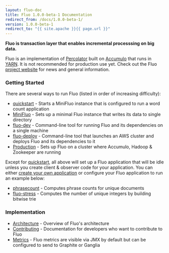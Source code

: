 ```yaml
---
layout: fluo-doc
title: Fluo 1.0.0-beta-1 Documentation
redirect_from: /docs/1.0.0-beta-1/
version: 1.0.0-beta-1
redirect_to: "{{ site.apache }}{{ page.url }}"
---
```


**Fluo is transaction layer that enables incremental processsing on big data.**

Fluo is an implementation of [Percolator] built on [Accumulo] that runs in [YARN]. 
It is not recommended for production use yet. Check out the Fluo [project website][fluo.io]
for news and general information.

### Getting Started

There are several ways to run Fluo (listed in order of increasing difficulty):

* [quickstart] - Starts a MiniFluo instance that is configured to run a word count application
* [MiniFluo] - Sets up a minimal Fluo instance that writes its data to single directory
* [fluo-dev] - Command-line tool for running Fluo and its dependencies on a single machine
* [fluo-deploy] - Command-line tool that launches an AWS cluster and deploys Fluo and its dependencies to it
* [Production] - Sets up Fluo on a cluster where Accumulo, Hadoop & Zookeeper are running

Except for [quickstart], all above will set up a Fluo application that will be idle unless you
create client & observer code for your application.  You can either [create your own
application][applications] or configure your Fluo application to run an example below:

* [phrasecount] - Computes phrase counts for unique documents
* [fluo-stress] - Computes the number of unique integers by building bitwise trie

### Implementation

* [Architecture] - Overview of Fluo's architecture
* [Contributing] - Documentation for developers who want to contribute to Fluo
* [Metrics] - Fluo metrics are visible via JMX by default but can be configured to send to Graphite or Ganglia

[fluo.io]: http://fluo.io/
[Accumulo]: http://accumulo.apache.org
[Percolator]: http://research.google.com/pubs/pub36726.html
[YARN]: http://hadoop.apache.org/docs/r2.5.1/hadoop-yarn/hadoop-yarn-site/YARN.html
[quickstart]: https://github.com/fluo-io/fluo-quickstart
[fluo-dev]: https://github.com/fluo-io/fluo-dev
[fluo-deploy]: https://github.com/fluo-io/fluo-deploy
[phrasecount]: https://github.com/fluo-io/phrasecount
[fluo-stress]: https://github.com/fluo-io/fluo-stress
[MiniFluo]: /docs/fluo/1.0.0-beta-1/mini-fluo-setup/
[Production]: /docs/fluo/1.0.0-beta-1/prod-fluo-setup/
[applications]: /docs/fluo/1.0.0-beta-1/applications/
[Metrics]: /docs/fluo/1.0.0-beta-1/metrics/
[Contributing]: /docs/fluo/1.0.0-beta-1/contributing/
[Architecture]: /docs/fluo/1.0.0-beta-1/architecture/
